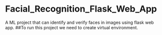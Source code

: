 # Facial_Recognition_Flask_Web_App
A ML project that can identify and verify faces in images  using flask web app.
##To run this project we need to create virtual environment.
